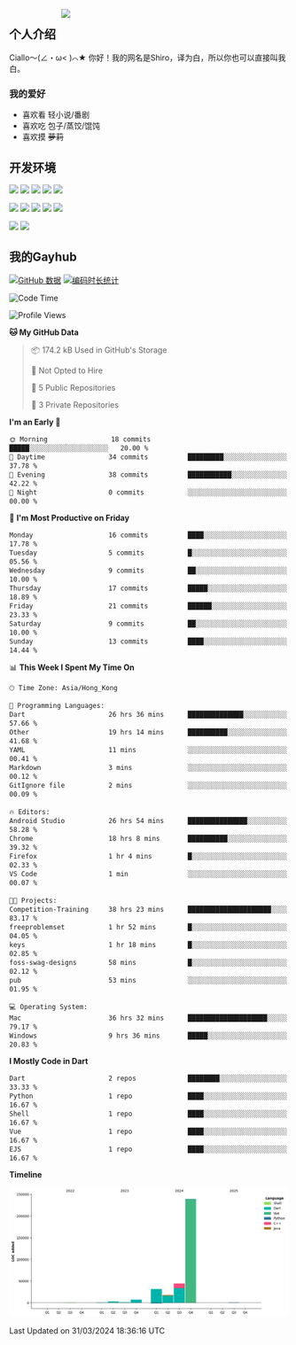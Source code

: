 <img align='right' src='https://img2.moeblog.vip/images/eCva.png' width='410px'>

## 个人介绍
Ciallo～(∠・ω< )⌒★ 你好！我的网名是Shiro，译为白，所以你也可以直接叫我白。

### 我的爱好

* 喜欢看 轻小说/番剧
* 喜欢吃 包子/蒸饺/馄饨
* 喜欢摸 ~~萝莉~~

## 开发环境
[![](https://img.shields.io/badge/Windows-11-blue?style=flat-square&logo=windows&logoColor=white)](https://www.microsoft.com/windows/get-windows-11)
[![](https://img.shields.io/badge/Macos-Sonoma-black?style=flat-square&logo=apple&logoColor=white)](https://www.apple.com/hk/en/macos/sonoma/)
[![](https://img.shields.io/badge/Debian-12-d0024d?style=flat-square&logo=debian&logoColor=white)](https://www.debian.org/)
[![](https://img.shields.io/badge/AlmaLinux-9-0f4266?style=flat-square&logo=almalinux&logoColor=white)](https://almalinux.org/)
[![](https://img.shields.io/badge/Windows%20Server-2012-blue?style=flat-square&logo=windows&logoColor=white)](https://www.microsoft.com/windows-server)

[![](https://img.shields.io/badge/Vivobook-PRO_16-f45a00?style=flat-square&logo=RepublicofGamers&logoColor=white)](https://www.asus.com.cn/laptops/for-creators/vivobook/vivobook-pro-16-oled-k6602/)
[![](https://img.shields.io/badge/Mac_Studio-M1_Max-black?style=flat-square&logo=apple&logoColor=white)](https://www.apple.com/hk/en/mac-studio/)
[![](https://img.shields.io/badge/Mi-MIX4-f45a00?style=flat-square&logo=xiaomi&logoColor=white)](https://www.mi.com/)
[![](https://img.shields.io/badge/SONY-WF1000XM4-f3c74a?style=flat-square)](https://www.sony.com.hk/zh/headphones/products/wf-1000xm4)
[![](https://img.shields.io/badge/Yubikey-5_NFC-9bc930?style=flat-square&logo=yubico&logoColor=9bc930)](https://www.yubico.com/hk/product/yubikey-5-nfc/)

[![](https://img.shields.io/badge/IDE-Visual_Studio_Code-blue?style=flat-square&logo=visual-studio-code&logoColor=white)](https://code.visualstudio.com/)
[![](https://img.shields.io/badge/IDE-JetBrains-black?style=flat-square&logo=jetbrains&logoColor=white)](https://code.visualstudio.com/)
## 我的Gayhub
[![GitHub 数据](https://github-readme-stats.vercel.app/api?username=verymoe)]()
[![编码时长统计](https://github-readme-stats.vercel.app/api/wakatime?username=shiro)]()

<!--START_SECTION:waka-->
![Code Time](http://img.shields.io/badge/Code%20Time-391%20hrs%2012%20mins-blue)

![Profile Views](http://img.shields.io/badge/Profile%20Views-1-blue)

**🐱 My GitHub Data** 

> 📦 174.2 kB Used in GitHub's Storage 
 > 
> 🚫 Not Opted to Hire
 > 
> 📜 5 Public Repositories 
 > 
> 🔑 3 Private Repositories 
 > 
**I'm an Early 🐤** 

```text
🌞 Morning                18 commits          █████░░░░░░░░░░░░░░░░░░░░   20.00 % 
🌆 Daytime                34 commits          █████████░░░░░░░░░░░░░░░░   37.78 % 
🌃 Evening                38 commits          ███████████░░░░░░░░░░░░░░   42.22 % 
🌙 Night                  0 commits           ░░░░░░░░░░░░░░░░░░░░░░░░░   00.00 % 
```
📅 **I'm Most Productive on Friday** 

```text
Monday                   16 commits          ████░░░░░░░░░░░░░░░░░░░░░   17.78 % 
Tuesday                  5 commits           █░░░░░░░░░░░░░░░░░░░░░░░░   05.56 % 
Wednesday                9 commits           ██░░░░░░░░░░░░░░░░░░░░░░░   10.00 % 
Thursday                 17 commits          █████░░░░░░░░░░░░░░░░░░░░   18.89 % 
Friday                   21 commits          ██████░░░░░░░░░░░░░░░░░░░   23.33 % 
Saturday                 9 commits           ██░░░░░░░░░░░░░░░░░░░░░░░   10.00 % 
Sunday                   13 commits          ████░░░░░░░░░░░░░░░░░░░░░   14.44 % 
```


📊 **This Week I Spent My Time On** 

```text
🕑︎ Time Zone: Asia/Hong_Kong

💬 Programming Languages: 
Dart                     26 hrs 36 mins      ██████████████░░░░░░░░░░░   57.66 % 
Other                    19 hrs 14 mins      ██████████░░░░░░░░░░░░░░░   41.68 % 
YAML                     11 mins             ░░░░░░░░░░░░░░░░░░░░░░░░░   00.41 % 
Markdown                 3 mins              ░░░░░░░░░░░░░░░░░░░░░░░░░   00.12 % 
GitIgnore file           2 mins              ░░░░░░░░░░░░░░░░░░░░░░░░░   00.09 % 

🔥 Editors: 
Android Studio           26 hrs 54 mins      ███████████████░░░░░░░░░░   58.28 % 
Chrome                   18 hrs 8 mins       ██████████░░░░░░░░░░░░░░░   39.32 % 
Firefox                  1 hr 4 mins         █░░░░░░░░░░░░░░░░░░░░░░░░   02.33 % 
VS Code                  1 min               ░░░░░░░░░░░░░░░░░░░░░░░░░   00.07 % 

🐱‍💻 Projects: 
Competition-Training     38 hrs 23 mins      █████████████████████░░░░   83.17 % 
freeproblemset           1 hr 52 mins        █░░░░░░░░░░░░░░░░░░░░░░░░   04.05 % 
keys                     1 hr 18 mins        █░░░░░░░░░░░░░░░░░░░░░░░░   02.85 % 
foss-swag-designs        58 mins             █░░░░░░░░░░░░░░░░░░░░░░░░   02.12 % 
pub                      53 mins             ░░░░░░░░░░░░░░░░░░░░░░░░░   01.95 % 

💻 Operating System: 
Mac                      36 hrs 32 mins      ████████████████████░░░░░   79.17 % 
Windows                  9 hrs 36 mins       █████░░░░░░░░░░░░░░░░░░░░   20.83 % 
```

**I Mostly Code in Dart** 

```text
Dart                     2 repos             ████████░░░░░░░░░░░░░░░░░   33.33 % 
Python                   1 repo              ████░░░░░░░░░░░░░░░░░░░░░   16.67 % 
Shell                    1 repo              ████░░░░░░░░░░░░░░░░░░░░░   16.67 % 
Vue                      1 repo              ████░░░░░░░░░░░░░░░░░░░░░   16.67 % 
EJS                      1 repo              ████░░░░░░░░░░░░░░░░░░░░░   16.67 % 
```



**Timeline**

![Lines of Code chart](https://raw.githubusercontent.com/verymoe/verymoe/main/assets/bar_graph.png)


 Last Updated on 31/03/2024 18:36:16 UTC
<!--END_SECTION:waka-->
